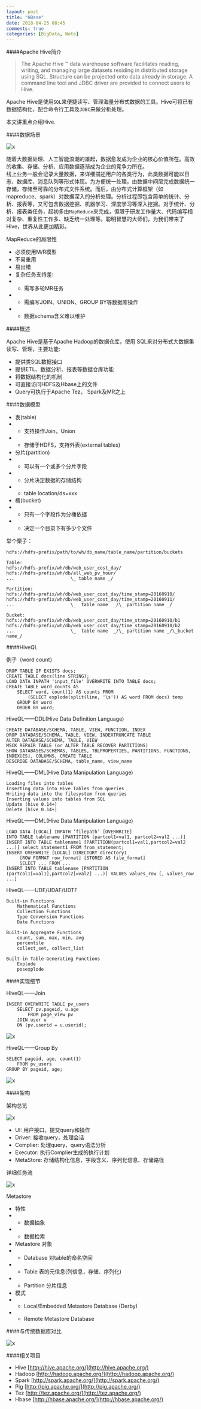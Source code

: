 ```yaml
---
layout: post
title: "HBase"
date: 2018-04-25 08:45
comments: true
categories: [BigData, Note]
---
```


####Apache Hive简介

>The Apache Hive ™ data warehouse software facilitates reading, writing, and managing large datasets residing in distributed storage using SQL. Structure can be projected onto data already in storage. A command line tool and JDBC driver are provided to connect users to Hive.

Apache Hive是使用`SQL`来便捷读写、管理海量分布式数据的工具。Hive可将已有数据结构化，配合命令行工具及`JDBC`来做分析处理。

本文讲重点介绍Hive.


####数据场景


<div class="image-div"> <img class="content-image" src="/static/img/hive1.png" alt="x" /> </div>

随着大数据处理、人工智能浪潮的雄起，数据愈发成为企业的核心价值所在。高效的收集、存储、分析、应用数据逐渐成为企业的竞争力所在。    
线上业务一般会记录大量数据，来详细描述用户的各类行为，此类数据可能以日志、数据库、消息队列等形式体现。为方便统一处理，由数据中间层完成数据统一存储，存储至可靠的分布式文件系统。而后，由分布式计算框架（如mapreduce、spark）对数据深入的分析处理。分析过程即包含简单的统计、分析、报表等，又可包含数据挖掘、机器学习、深度学习等深入挖掘。对于统计、分析、报表类任务，起初多由`MapReduce`来完成，但限于研发工作量大、代码编写相对复杂、重复性工作多、缺乏统一处理等。聪明智慧的大师们，为我们带来了Hive，世界从此更加精彩。

MapReduce的局限性

+ 必须使用M/R模型 
+ 不易重用
+ 易出错
+ 复杂任务支持差:
+ + 需写多轮MR任务
+ + 需编写JOIN、UNION、GROUP BY等数据库操作 
+ + 数据schema含义难以维护

####概述

Apache Hive是基于Apache Hadoop的数据仓库，使用 SQL来对分布式大数据集读写、管理，主要功能:

+ 提供类SQL数据接口
+ 提供ETL、数据分析、报表等数据仓库功能
+ 将数据结构化的机制
+ 可直接访问HDFS及Hbase上的文件
+ Query可执行于Apache Tez， Spark及MR之上

####数据模型

+ 表(table)
+ + 支持操作Join，Union
+ + 存储于HDFS，支持外表(external tables)
+ 分片(partition)
+ + 可以有一个或多个分片字段
+ + 分片决定数据的存储结构
+ + table location/ds=xxx
+ 桶(bucket)
+ + 只有一个字段作为分桶依据
+ + 决定一个目录下有多少个文件

举个栗子：

	hdfs://hdfs-prefix/path/to/wh/db_name/table_name/partition/buckets

	Table:
	hdfs://hdfs-prefix/wh/db/web_user_cost_day/
	hdfs://hdfs-prefix/wh/db/all_web_pv_hour/
	...					    \_ table name _/

	Partition:
	hdfs://hdfs-prefix/wh/db/web_user_cost_day/time_stamp=20160910/
	hdfs://hdfs-prefix/wh/db/web_user_cost_day/time_stamp=20160911/
	...					    \_  table name  _/\_ partition name _/

	Bucket:
	hdfs://hdfs-prefix/wh/db/web_user_cost_day/time_stamp=20160910/b1
	hdfs://hdfs-prefix/wh/db/web_user_cost_day/time_stamp=20160910/b2
	...					    \_  table name  _/\_ partition name _/\_bucket name_/

####HiveQL

例子（word count）

	DROP TABLE IF EXISTS docs;
	CREATE TABLE docs(line STRING);
	LOAD DATA INPATH 'input_file' OVERWRITE INTO TABLE docs;
	CREATE TABLE word_counts AS
		SELECT word, count(1) AS counts FROM
			(SELECT explode(split(line, '\s')) AS word FROM docs) temp
		GROUP BY word
		ORDER BY word;

HiveQL——DDL(Hive Data Definition Language)

	CREATE DATABASE/SCHEMA, TABLE, VIEW, FUNCTION, INDEX
	DROP DATABASE/SCHEMA, TABLE, VIEW, INDEXTRUNCATE TABLE
	ALTER DATABASE/SCHEMA, TABLE, VIEW
	MSCK REPAIR TABLE (or ALTER TABLE RECOVER PARTITIONS)
	SHOW DATABASES/SCHEMAS, TABLES, TBLPROPERTIES, PARTITIONS, FUNCTIONS, INDEX[ES], COLUMNS, CREATE TABLE
	DESCRIBE DATABASE/SCHEMA, table_name, view_name

HiveQL——DML(Hive Data Manipulation Language)

	Loading files into tables
	Inserting data into Hive Tables from queries
	Writing data into the filesystem from queries
	Inserting values into tables from SQL
	Update (hive 0.14+)
	Delete (hive 0.14+)

HiveQL——DML(Hive Data Manipulation Language)

	LOAD DATA [LOCAL] INPATH ‘filepath’ [OVERWRITE]
	INTO TABLE tablename [PARTITION (partcol1=val1, partcol2=val2 ...)]
	INSERT INTO TABLE tablename1 [PARTITION(partcol1=val1,partcol2=val2 ...)] select_statement1 FROM from_statement;
	INSERT OVERWRITE [LOCAL] DIRECTORY directory1
	     [ROW FORMAT row_format] [STORED AS file_format]
	     SELECT ... FROM ...
	INSERT INTO TABLE tablename [PARTITION (partcol1[=val1],partcol2[=val2] ...)] VALUES values_row [, values_row ...]

HiveQL——UDF/UDAF/UDTF

	Built-in Functions
		Mathematical Functions
		Collection Functions
		Type Conversion Functions
		Date Functions

	Built-in Aggregate Functions
		count, sum, max, min, avg
		percentile
		collect_set, collect_list

	Built-in Table-Generating Functions
		Explode
		posexplode


####实现细节

HiveQL——Join

	INSERT OVERWRITE TABLE pv_users 
		SELECT pv.pageid, u.age
			FROM page_view pv
		JOIN user u
		ON (pv.userid = u.userid);

<div class="image-div"> <img class="content-image" src="/static/img/hive2.png" alt="x" /> </div>

HiveQL——Group By

	SELECT pageid, age, count(1) 
		FROM pv_users
	GROUP BY pageid, age;

<div class="image-div"> <img class="content-image" src="/static/img/hive3.png" alt="x" /> </div>

####架构

架构总览

<div class="image-div"> <img class="content-image" src="/static/img/hive4.png" alt="x" /> </div>

+ UI: 用户接口，提交query和操作
+ Driver: 接收query，处理会话
+ Complier: 处理query，query语法分析
+ Executor: 执行Complier生成的执行计划
+ MetaStore: 存储结构化信息，字段含义、序列化信息、存储路径

详细任务流

<div class="image-div"> <img class="content-image" src="/static/img/hive5.png" alt="x" /> </div>

Metastore

+ 特性
+ + 数据抽象
+ + 数据检索
+ Metastore 对象
+ + Database 对table的命名空间
+ + Table 表的元信息(列信息，存储、序列化)
+ + Partition 分片信息
+ 模式
+ + Local/Embedded Metastore Database (Derby)
+ + Remote Metastore Database

####与传统数据库对比

<div class="image-div"> <img class="content-image" src="/static/img/hive6.png" alt="x" /> </div>

####相关项目

+ Hive [http://hive.apache.org/](http://hive.apache.org/)
+ Hadoop [http://hadoop.apache.org/](http://hadoop.apache.org/)
+ Spark  [http://spark.apache.org/](http://spark.apache.org/)
+ Pig  [http://pig.apache.org/](http://pig.apache.org/)
+ Tez [http://tez.apache.org/](http://tez.apache.org/)
+ Hbase [http://hbase.apache.org/](http://hbase.apache.org/)
